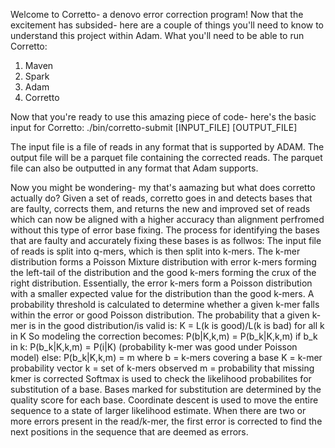 Welcome to Corretto- a denovo error correction program! Now that the excitement has subsided- here are a couple of things you'll need to know to understand this project within Adam. 
What you'll need to be able to run Corretto:
1) Maven
2) Spark
3) Adam
4) Corretto

Now that you're ready to use this amazing piece of code- here's the basic input for Corretto:
./bin/corretto-submit [INPUT_FILE] [OUTPUT_FILE]

The input file is a file of reads in any format that is supported by ADAM.
The output file will be a parquet file containing the corrected reads. The parquet file can also be outputted in any format that Adam supports.

Now you might be wondering- my that's aamazing but what does corretto actually do?
Given a set of reads, corretto goes in and detects bases that are faulty, corrects them, and returns the new and improved set of reads which can now be aligned with a higher accuracy than alignment perfromed without this type of error base fixing. 
The process for identifying the bases that are faulty and accurately fixing these bases is as follwos:
The input file of reads is split into q-mers, which is then split into k-mers. The k-mer distribution forms a Poisson Mixture 
distribution with error k-mers forming the left-tail of the distribution and the good k-mers forming the crux of the right distribution. Essentially, the error k-mers form a Poisson distribution with a smaller expected value for the distribution than the good k-mers. 
A probability threshold is calculated to determine whether a given k-mer falls within the error or good Poisson distribution. 
The probability that a given k-mer is in the good distribution/is valid is:
        K = L(k is good)/L(k is bad) for all k in K
So modeling the correction becomes:
        P(b|K,k,m) = P(b_k|K,k,m)
        if b_k in k:
          P(b_k|K,k,m) = P(i|K) (probability k-mer was good under Poisson model)
        else:
          P(b_k|K,k,m) = m 
where b = k-mers covering a base
      K = k-mer probability vector
      k = set of k-mers observed
      m = probability that missing kmer is corrected
Softmax is used to check the likelihood probabilites for substitution of a base. Bases marked for substitution are determined by the quality score for each base. Coordinate descent is used to move the entire sequence to a state of larger likelihood estimate. 
When there are two or more errors present in the read/k-mer, the first error is corrected to find the next positions in the sequence that are deemed as errors. 
